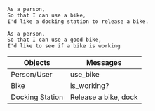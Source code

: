 ``` USER STORIES
As a person,
So that I can use a bike,
I'd like a docking station to release a bike.

As a person,
So that I can use a good bike,
I'd like to see if a bike is working
```

Objects  | Messages
------------- | -------------
Person/User  | use_bike
Bike  | is_working?
Docking Station  | Release a bike, dock
